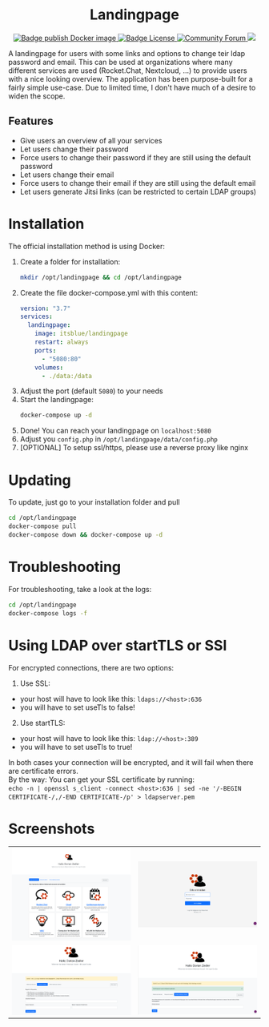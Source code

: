 <h1 align="center">
    Landingpage
</h1>

<p align="center">
    <a href="https://github.com/Itsblue/landingpage/actions/workflows/docker.yml">
        <img src="https://github.com/Itsblue/landingpage/actions/workflows/docker.yml/badge.svg" alt="Badge publish Docker image" />
    </a>
    <a href="https://raw.githubusercontent.com/ajenti/ajenti/master/LICENSE"> 
        <img src="https://img.shields.io/github/license/linuxmuster/linuxmuster-webui7?label=License" alt="Badge License" />
    </a>
    <a href="https://ask.linuxmuster.net">
        <img src="https://img.shields.io/discourse/users?logo=discourse&logoColor=white&server=https%3A%2F%2Fask.linuxmuster.net" alt="Community Forum"/>
    </a>
    <a href="https://crowdin.com/project/linuxmusternet">
        <img src="https://badges.crowdin.net/linuxmusternet/localized.svg" />
    </a>
</p>

A landingpage for users with some links and options to change teir ldap password and email.
This can be used at organizations where many different services are used (Rocket.Chat, Nextcloud, ...) to provide users with a nice looking overview.
The application has been purpose-built for a fairly simple use-case. Due to limited time, I don't have much of a desire to widen the scope.

## Features
- Give users an overview of all your services
- Let users change their password
- Force users to change their password if they are still using the default password
- Let users change their email
- Force users to change their email if they are still using the default email
- Let users generate Jitsi links (can be restricted to certain LDAP groups)

# Installation
The official installation method is using Docker:
1. Create a folder for installation:
    ```bash
    mkdir /opt/landingpage && cd /opt/landingpage
    ```
2. Create the file docker-compose.yml with this content:
    ```yaml
    version: "3.7"
    services:
      landingpage:
        image: itsblue/landingpage
        restart: always
        ports:
          - "5080:80"
        volumes:
          - ./data:/data
    ```
3. Adjust the port (default `5080`) to your needs
4. Start the landingpage:
    ```bash
    docker-compose up -d
    ```
5. Done! You can reach your landingpage on `localhost:5080`
6. Adjust you `config.php` in `/opt/landingpage/data/config.php`
7. [OPTIONAL] To setup ssl/https, please use a reverse proxy like nginx

# Updating
To update, just go to your installation folder and pull  
```bash
cd /opt/landingpage
docker-compose pull
docker-compose down && docker-compose up -d
```
  
# Troubleshooting
For troubleshooting, take a look at the logs:
```bash
cd /opt/landingpage
docker-compose logs -f
```

# Using LDAP over startTLS or SSl
For encrypted connections, there are two options:
1. Use SSL:
  - your host will have to look like this: `ldaps://<host>:636`
  - you will have to set useTls to false!
2. Use startTLS:
  - your host will have to look like this: `ldap://<host>:389`
  - you will have to set useTls to true!

In both cases your connection will be encrypted, and it will fail when there are certificate errors.  
By the way: You can get your SSL certificate by running:  
`echo -n | openssl s_client -connect <host>:636 | sed -ne '/-BEGIN CERTIFICATE-/,/-END CERTIFICATE-/p' > ldapserver.pem`

# Screenshots
<table align="center">
    <tr>
        <td align="center">
            <a href="https://github.com/Itsblue/landingpage/blob/main/screenshots/landingpage.png">
                <img src="https://github.com/Itsblue/landingpage/blob/main/screenshots/landingpage.png" alt="Screenshot landingpage" width="500px" />
            </a>
        </td>
        <td align="center">
            <a href="https://github.com/Itsblue/landingpage/blob/main/screenshots/login.png">
                <img src="https://github.com/Itsblue/landingpage/blob/main/screenshots/login.png" alt="Screenshot login (LDAP)" width="500px" />
            </a>
        </td>
    </tr>
    <tr>
        <td align="center">
            <a href="https://github.com/Itsblue/landingpage/blob/main/screenshots/changePassword.png">
                <img src="https://github.com/Itsblue/landingpage/blob/main/screenshots/changePassword.png" alt="Screenshot change password (LDAP)" width="500px" />
            </a>
        </td>
        <td align="center">
            <a href="https://github.com/Itsblue/landingpage/blob/main/screenshots/changeEmail.png">
                <img src="https://github.com/Itsblue/landingpage/blob/main/screenshots/changeEmail.png" alt="Screenshot change email (LDAP)" width="500px" />
            </a>
        </td>
    </tr>
</table>
